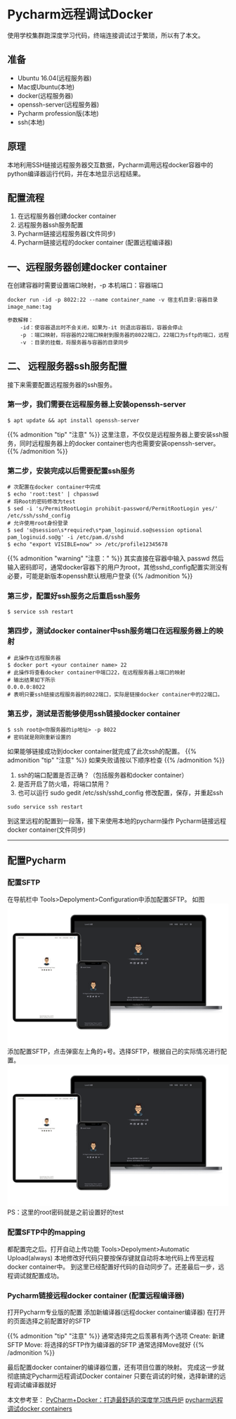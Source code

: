 # Pycharm远程调试Docker


使用学校集群跑深度学习代码，终端连接调试过于繁琐，所以有了本文。

## 准备
- Ubuntu 16.04(远程服务器)
- Mac或Ubuntu(本地)
- docker(远程服务器)
- openssh-server(远程服务器)
- Pycharm profession版(本地)
- ssh(本地)
## 原理
本地利用SSH链接远程服务器交互数据，Pycharm调用远程docker容器中的python编译器运行代码，并在本地显示远程结果。
## 配置流程
1. 在远程服务器创建docker container
1. 远程服务器ssh服务配置
1. Pycharm链接远程服务器(文件同步)
1. Pycharm链接远程的docker container (配置远程编译器)
 
## 一、远程服务器创建docker container
在创建容器时需要设置端口映射，-p 本机端口：容器端口
~~~shell
docker run -id -p 8022:22 --name container_name -v 宿主机目录:容器目录 image_name:tag
~~~
~~~markdown
参数解释：
    -id：使容器退出时不会关闭，如果为-it 则退出容器后，容器会停止
    -p ：端口映射，将容器的22端口映射到服务器的8022端口，22端口为sftp的端口，远程时必须开放22端口才能保证文件的上传下载同步
    -v ：目录的挂载，将服务器与容器的目录同步
~~~
## 二、 远程服务器ssh服务配置
接下来需要配置远程服务器的ssh服务。
### 第一步，我们需要在远程服务器上安装openssh-server
~~~shell
$ apt update && apt install openssh-server
~~~
{{% admonition "tip" "注意" %}}
这里注意，不仅仅是远程服务器上要安装ssh服务，同时远程服务器上的docker container也内也需要安装openssh-server。
{{% /admonition %}}

### 第二步，安装完成以后需要配置ssh服务
~~~shell
# 次配置在docker container中完成
$ echo 'root:test' | chpasswd
# 将Root的密码修改为test
$ sed -i 's/PermitRootLogin prohibit-password/PermitRootLogin yes/' /etc/ssh/sshd_config
# 允许使用root身份登录
$ sed 's@session\s*required\s*pam_loginuid.so@session optional pam_loginuid.so@g' -i /etc/pam.d/sshd
$ echo "export VISIBLE=now" >> /etc/profile12345678
~~~
{{% admonition "warning" "注意：" %}}
其实直接在容器中输入 passwd 然后输入密码即可，通常docker容器下的用户为root，其他sshd_config配置实测没有必要，可能是新版本openssh默认根用户登录
{{% /admonition %}}

### 第三步，配置好ssh服务之后重启ssh服务
~~~shell
$ service ssh restart
~~~
### 第四步，测试docker container中ssh服务端口在远程服务器上的映射
~~~shell
# 此操作在远程服务器
$ docker port <your container name> 22
# 此操作将查看docker container中端口22，在远程服务器上端口的映射
# 输出结果如下所示
0.0.0.0:8022
# 表明只要ssh链接远程服务器的8022端口，实际是链接docker container中的22端口。
~~~
### 第五步，测试是否能够使用ssh链接docker container
~~~shell
$ ssh root@<你服务器的ip地址> -p 8022
# 密码就是刚刚重新设置的
~~~
如果能够链接成功到docker container就完成了此次ssh的配置。
{{% admonition "tip" "注意" %}}
如果失败请按以下顺序检查
{{% /admonition %}}

1. ssh的端口配置是否正确？（包括服务器和docker container）
2. 是否开启了防火墙，将端口禁用？ 
3. 也可以运行 sudo gedit /etc/ssh/sshd_config 修改配置，保存，并重起ssh 
~~~shell
sudo service ssh restart
~~~
到这里远程的配置到一段落，接下来使用本地的pycharm操作
Pycharm链接远程docker container(文件同步)

***

## 配置Pycharm
### 配置SFTP
在导航栏中 Tools>Depolyment>Configuration中添加配置SFTP。
如图
![Local Picture](/images/Apple-Devices-Preview.png)
添加配置SFTP，点击弹窗左上角的+号。选择SFTP，根据自己的实际情况进行配置。
![Local Picture](/images/Apple-Devices-Preview.png)
PS：这里的root密码就是之前设置好的test
### 配置SFTP中的mapping
都配置完之后。打开自动上传功能
Tools>Depolyment>Automatic Upload(always)
本地修改好代码只要按保存键就自动将本地代码上传至远程docker container中。
到这里已经配置好代码的自动同步了。还差最后一步，远程调试就配置成功。
### Pycharm链接远程docker container (配置远程编译器)
打开Pycharm专业版的配置
添加新编译器(远程docker container编译器)
在打开的页面选择之前配置好的SFTP

{{% admonition "tip" "注意" %}}
通常选择完之后羡慕有两个选项
Create: 新建SFTP
Move: 将选择的SFTP作为编译器的SFTP
通常选择Move就好
{{% /admonition %}}


最后配置docker container的编译器位置，还有项目位置的映射。
完成这一步就彻底搞定Pycharm远程调试Docker container
只要在调试的时候，选择新建的远程调试编译器就好



本文参考至：
[PyCharm+Docker：打造最舒适的深度学习炼丹炉](https://zhuanlan.zhihu.com/p/52827335)
[pycharm远程调试docker containers](https://www.cnblogs.com/ruiyang-/p/10158658.html)

